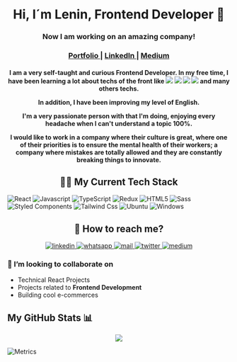 <h1 align="center">Hi, I´m Lenin, Frontend Developer 🥳</h1>

<!--<div align="center">
   <img src="https://user-images.githubusercontent.com/67031243/156487242-10034282-b85a-427a-b00f-5481492d042e.png" alt="this is me">
</div>-->

<div align="center">
   <h3>Now I am working on an amazing company!</h3>
</div>

<div align="center">
  <h3>
    <a href="https://leninner.vercel.app">
      Portfolio
    </a>
    <span> | </span>
    <a href="https://www.linkedin.com/in/leninner/" target="_blank">
      LinkedIn
    </a>
    <span> | </span>
    <a href="https://github.com/Leninner/notes_leninner">
      Medium
    </a>
  </h3>
</div>

<div align="center">
   <h4>
      I am a <strong>very self-taught and curious</strong>  Frontend Developer. In my free time, I have been learning a lot about techs of the front like <img src="https://img.shields.io/badge/JavaScript-F7DF1E?style=for-the-badge&logo=javascript&logoColor=black" />
   <img src="https://img.shields.io/badge/React-20232A?style=for-the-badge&logo=react&logoColor=61DAFB" />
   <img src="https://img.shields.io/badge/TypeScript-007ACC?style=for-the-badge&logo=typescript&logoColor=white" />
   <img src="https://img.shields.io/badge/Redux-593D88?style=for-the-badge&logo=redux&logoColor=white" />
   and many others techs.

In addition, I have been improving my level of English.

I'm a **very passionate** person with that I'm doing, **enjoying** every headache when I can't understand a topic 100%.

I would like to work in a company where their culture is great, where one of their priorities is **to ensure the mental health of their workers**; a company where mistakes are totally allowed and they are constantly breaking things to innovate.

   </h4>
</div>

<h2 align="center">🔭🔭 My Current Tech Stack</h2>

![React](https://img.shields.io/badge/React-20232A?style=for-the-badge&logo=react&logoColor=61DAFB)
![Javascript](https://img.shields.io/badge/JavaScript-F7DF1E?style=for-the-badge&logo=javascript&logoColor=black)
![TypeScript](https://img.shields.io/badge/TypeScript-007ACC?style=for-the-badge&logo=typescript&logoColor=white)
![Redux](https://img.shields.io/badge/Redux-593D88?style=for-the-badge&logo=redux&logoColor=white)
![HTML5](https://img.shields.io/badge/HTML5-E34F26?style=for-the-badge&logo=html5&logoColor=white)
![Sass](https://img.shields.io/badge/Sass-CC6699?style=for-the-badge&logo=sass&logoColor=white)
![Styled Components](https://img.shields.io/badge/styled--components-DB7093?style=for-the-badge&logo=styled-components&logoColor=white)
![Tailwind Css](https://img.shields.io/badge/Tailwind_CSS-38B2AC?style=for-the-badge&logo=tailwind-css&logoColor=white)
![Ubuntu](https://img.shields.io/badge/Ubuntu-E95420?style=for-the-badge&logo=ubuntu&logoColor=white)
![Windows](https://img.shields.io/badge/Windows-0078D6?style=for-the-badge&logo=windows&logoColor=white)

<h2 align="center"> 🔭 How to reach me? </h2>

<div align="center">
  <a href="https://www.linkedin.com/in/leninner/" target="_blank">
    <img src="https://img.shields.io/badge/LinkedIn-0077B5?style=for-the-badge&logo=linkedin&logoColor=white" alt="linkedin"/>
  </a>

  <a href="https://wa.link/ycofah" target="_blank">
    <img src="https://img.shields.io/badge/WhatsApp-25D366?style=for-the-badge&logo=whatsapp&logoColor=white" alt="whatsapp"/>
  </a>

  <a href="mailto:mazabandalenin180@gmail.com" target="_blank">
    <img src="https://img.shields.io/badge/Gmail-D14836?style=for-the-badge&logo=gmail&logoColor=white" alt="mail"/>
  </a>

  <a href="https://twitter.com/_leninner" target="_blank">
    <img src="https://img.shields.io/badge/Twitter-1DA1F2?style=for-the-badge&logo=twitter&logoColor=white" alt="twitter"/>
  </a>

  <a href="https://medium.com/@leninner" target="_blank">
    <img src="https://img.shields.io/badge/Medium-12100E?style=for-the-badge&logo=medium&logoColor=white" alt="medium"/>
  </a>
</div>

<h3> 👯 I’m looking to collaborate on </h3>
  
- Technical React Projects
- Projects related to **Frontend Development**
- Building cool e-commerces

## My GitHub Stats 📊

<div align="center">
   <a href="https://github.com/anuraghazra/github-readme-stats">
      <img align="center" src="https://github-readme-stats.vercel.app/api?username=leninner&count_private=true&show_icons=true&theme=radical" />
   </a>
</div>

![Metrics](https://metrics.lecoq.io/leninner?template=classic&habits=1&achievements=1&wakatime=1&habits.from=200&habits.days=14&habits.facts=true&habits.charts=false&habits.trim=false&achievements.threshold=S&achievements.secrets=true&achievements.display=compact&achievements.limit=0&wakatime.days=7&wakatime.sections=time%2C%20projects%2C%20projects-graphs%2C%20languages%2C%20languages-graphs%2C%20editors%2C%20os&wakatime.limit=5&wakatime.url=https%3A%2F%2Fwakatime.com&wakatime.user=current&config.timezone=America%2FGuayaquil)

<!---
Leninner/Leninner is a ✨ special ✨ repository because its `README.md` (this file) appears on your GitHub profile.
You can click the Preview link to take a look at your changes.
--->

